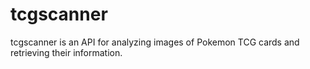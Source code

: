 # tcgscanner
tcgscanner is an API for analyzing images of Pokemon TCG cards and retrieving their information.